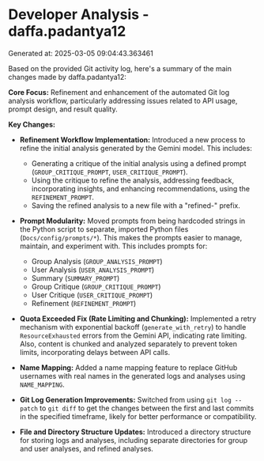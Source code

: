 # Developer Analysis - daffa.padantya12
Generated at: 2025-03-05 09:04:43.363461

Based on the provided Git activity log, here's a summary of the main changes made by daffa.padantya12:

**Core Focus:** Refinement and enhancement of the automated Git log analysis workflow, particularly addressing issues related to API usage, prompt design, and result quality.

**Key Changes:**

*   **Refinement Workflow Implementation:** Introduced a new process to refine the initial analysis generated by the Gemini model. This includes:
    *   Generating a critique of the initial analysis using a defined prompt (`GROUP_CRITIQUE_PROMPT`, `USER_CRITIQUE_PROMPT`).
    *   Using the critique to refine the analysis, addressing feedback, incorporating insights, and enhancing recommendations, using the `REFINEMENT_PROMPT`.
    *   Saving the refined analysis to a new file with a "refined-" prefix.

*   **Prompt Modularity:**  Moved prompts from being hardcoded strings in the Python script to separate, imported Python files (`Docs/config/prompts/*`). This makes the prompts easier to manage, maintain, and experiment with. This includes prompts for:
    *   Group Analysis (`GROUP_ANALYSIS_PROMPT`)
    *   User Analysis (`USER_ANALYSIS_PROMPT`)
    *   Summary (`SUMMARY_PROMPT`)
    *   Group Critique (`GROUP_CRITIQUE_PROMPT`)
    *   User Critique (`USER_CRITIQUE_PROMPT`)
    *   Refinement (`REFINEMENT_PROMPT`)

*   **Quota Exceeded Fix (Rate Limiting and Chunking):** Implemented a retry mechanism with exponential backoff (`generate_with_retry`) to handle `ResourceExhausted` errors from the Gemini API, indicating rate limiting. Also, content is chunked and analyzed separately to prevent token limits, incorporating delays between API calls.

*   **Name Mapping:** Added a name mapping feature to replace GitHub usernames with real names in the generated logs and analyses using `NAME_MAPPING`.

*   **Git Log Generation Improvements:** Switched from using `git log --patch` to `git diff` to get the changes between the first and last commits in the specified timeframe, likely for better performance or compatibility.

*   **File and Directory Structure Updates:** Introduced a directory structure for storing logs and analyses, including separate directories for group and user analyses, and refined analyses.
